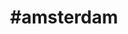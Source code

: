 ---
title: "#amsterdam"
hashtag: "amsterdam"
tags:
  - Cities I have visited
  - City
  - Netherlands
---